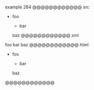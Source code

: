 example 284
@@@@@@@@@@@@ src
* foo
  * bar

  baz
@@@@@@@@@@@@ xml
<?xml version="1.0" encoding="UTF-8"?>
<!DOCTYPE document SYSTEM "CommonMark.dtd">
<document xmlns="http://commonmark.org/xml/1.0">
  <list type="bullet" tight="false">
    <item>
      <paragraph>
        <text>foo</text>
      </paragraph>
      <list type="bullet" tight="true">
        <item>
          <paragraph>
            <text>bar</text>
          </paragraph>
        </item>
      </list>
      <paragraph>
        <text>baz</text>
      </paragraph>
    </item>
  </list>
</document>
@@@@@@@@@@@@ html
<ul>
<li>
<p>foo</p>
<ul>
<li>bar</li>
</ul>
<p>baz</p>
</li>
</ul>
@@@@@@@@@@@@
